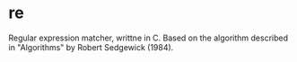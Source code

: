 # re

Regular expression matcher, writtne in C.  Based on the algorithm
described in "Algorithms" by Robert Sedgewick (1984).
